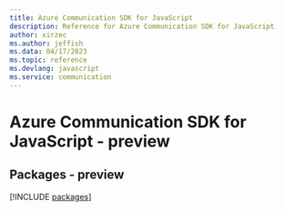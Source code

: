 ```yaml
---
title: Azure Communication SDK for JavaScript
description: Reference for Azure Communication SDK for JavaScript
author: xirzec
ms.author: jeffish
ms.data: 04/17/2023
ms.topic: reference
ms.devlang: javascript
ms.service: communication
---
```

# Azure Communication SDK for JavaScript - preview
## Packages - preview
[!INCLUDE [packages](communication-index.md)]